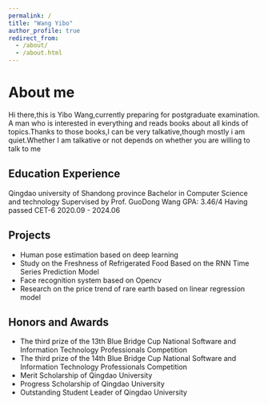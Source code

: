 ```yaml
---
permalink: /
title: "Wang Yibo"
author_profile: true
redirect_from: 
  - /about/
  - /about.html
---
```


# About me
Hi there,this is Yibo Wang,currently preparing for postgraduate examination. A man who is interested in everything and reads books about all kinds of topics.Thanks to those books,I can be very talkative,though mostly i am quiet.Whether I am talkative or not depends on whether you are willing to talk to me

## Education Experience
Qingdao university of Shandong province 
Bachelor in Computer Science and technology
Supervised by Prof. GuoDong Wang
GPA: 3.46/4
Having passed CET-6
2020.09 - 2024.06

## Projects 
- Human pose estimation based on deep learning
- Study on the Freshness of Refrigerated Food Based on the RNN Time Series Prediction Model
- Face recognition system based on Opencv
- Research on the price trend of rare earth based on linear regression model

## Honors and Awards
- The third prize of the 13th Blue Bridge Cup National Software and Information Technology Professionals Competition
- The third prize of the 14th Blue Bridge Cup National Software and Information Technology Professionals Competition
- Merit Scholarship of Qingdao University
- Progress Scholarship of Qingdao University
- Outstanding Student Leader of Qingdao University


